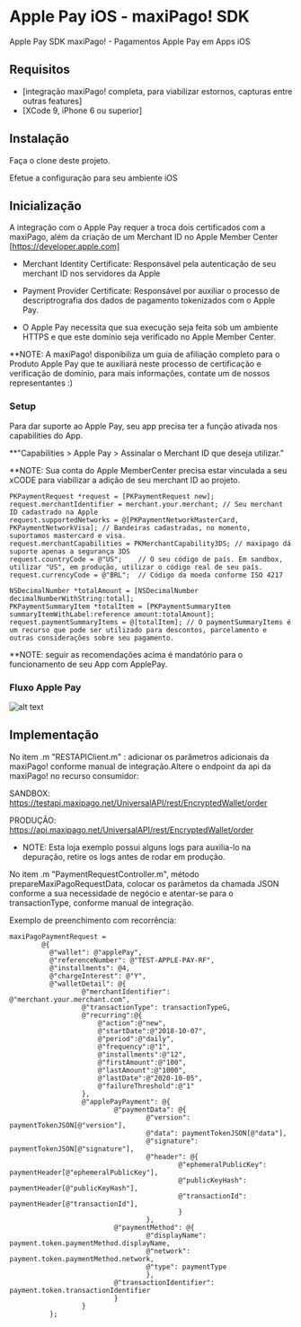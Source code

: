 Apple Pay iOS - maxiPago! SDK
========================

Apple Pay SDK maxiPago! - Pagamentos Apple Pay em Apps iOS

## Requisitos

-   [integração maxiPago! completa, para viabilizar estornos, capturas entre outras features]
-   [XCode 9, iPhone 6 ou superior]

## Instalação

Faça o clone deste projeto. 

Efetue a configuração para seu ambiente iOS

## Inicialização

A integração com o Apple Pay requer a troca dois certificados com a maxiPago, além da criação de um Merchant ID no Apple Member Center [https://developer.apple.com]

- Merchant Identity Certificate: Responsável pela autenticação de seu merchant ID nos servidores da Apple

- Payment Provider Certificate: Responsável por auxiliar o processo de descriptrografia dos dados de pagamento tokenizados com o Apple Pay.

- O Apple Pay necessita que sua execução seja feita sob um ambiente HTTPS e que este domínio seja verificado no Apple Member Center.

**NOTE: A maxiPago! disponibiliza um guia de afiliação completo para o Produto Apple Pay que te auxiliará neste processo de certificação e verificação de domínio, para mais informações, contate um de nossos representantes :) 


### Setup

Para dar suporte ao Apple Pay, seu app precisa ter a função ativada nos capabilities do App. 

**"Capabilities > Apple Pay > Assinalar o Merchant ID que deseja utilizar."


**NOTE: Sua conta do Apple MemberCenter precisa estar vinculada a seu xCODE para viabilizar a adição de seu merchant ID ao projeto.


``` obj-c
PKPaymentRequest *request = [PKPaymentRequest new];
request.merchantIdentifier = merchant.your.merchant; // Seu merchant ID cadastrado na Apple
request.supportedNetworks = @[PKPaymentNetworkMasterCard, PKPaymentNetworkVisa]; // Bandeiras cadastradas, no momento, suportamos mastercard e visa.
request.merchantCapabilities = PKMerchantCapability3DS; // maxipago dá suporte apenas a segurança 3DS
request.countryCode = @"US";    // O seu código de país. Em sandbox, utilizar "US", em produção, utilizar o código real de seu país.
request.currencyCode = @"BRL";  // Código da moeda conforme ISO 4217

NSDecimalNumber *totalAmount = [NSDecimalNumber decimalNumberWithString:total];
PKPaymentSummaryItem *totalItem = [PKPaymentSummaryItem summaryItemWithLabel:reference amount:totalAmount];
request.paymentSummaryItems = @[totalItem]; // O paymentSummaryItems é um recurso que pode ser utilizado para descontos, parcelamento e outras considerações sobre seu pagamento. 

```

**NOTE: seguir as recomendações acima é mandatório para o funcionamento de seu App com ApplePay.


### Fluxo Apple Pay
![alt text](https://www.websequencediagrams.com/cgi-bin/cdraw?lz=dGl0bGUgQXBwbGUgUGF5IEFwcCAtIEZsdXhvCgpBcHBEb0xvZ2lzdGEgLT4gU2Vydmlkb3IADAk6IHNlbGVjaW9uYXJJdGVucwoAEhEgLT4gADwMOiBpdGVuc0RvQ2FycmluaG8AVREAIA5JbmljaWFyIFBhZ2FtZW50AB4SbWF4aVBhZ29HYXRld2F5OgCBSAZQYXltZW50VG9rZW4Kbm90ZSBvdmVyAIExEiwALhIASQghIEFkZGl0aW9uYWwgRGF0YQplbmQgAEcFCgBmDwCBVBJSZXNwb25zZSBGcm9tAIEUEAAtEgCCFRFub3RpZmljYcOnw6NvIGRvIGF1dGggLyBjYXB0dXJlIAoKCg&s=rose)


## Implementação

No item .m "RESTAPIClient.m" : adicionar os parâmetros adicionais da maxiPago! conforme manual de integração.Altere o endpoint da api da maxiPago! no recurso consumidor: 

SANDBOX: https://testapi.maxipago.net/UniversalAPI/rest/EncryptedWallet/order

PRODUÇÃO: https://api.maxipago.net/UniversalAPI/rest/EncryptedWallet/order

- NOTE: Esta loja exemplo possui alguns logs para auxilia-lo na depuração, retire os logs antes de rodar em produção.

No item .m "PaymentRequestController.m", método prepareMaxiPagoRequestData, colocar os parâmetos da chamada JSON conforme a sua necessidade de negócio e atentar-se para o transactionType, conforme manual de integração.

Exemplo de preenchimento com recorrência: 

``` obj-c
maxiPagoPaymentRequest =
        @{
          @"wallet": @"applePay",
          @"referenceNumber": @"TEST-APPLE-PAY-RF",
          @"installments": @4,
          @"chargeInterest": @"Y",
          @"walletDetail": @{
                  @"merchantIdentifier": @"merchant.your.merchant.com",
                  @"transactionType": transactionTypeG,
                  @"recurring":@{
                      @"action":@"new",
                      @"startDate":@"2018-10-07",
                      @"period":@"daily",
                      @"frequency":@"1",
                      @"installments":@"12",
                      @"firstAmount":@"100",
                      @"lastAmount":@"1000",
                      @"lastDate":@"2020-10-05",
                      @"failureThreshold":@"1"
                  },
                  @"applePayPayment": @{
                          @"paymentData": @{
                                  @"version": paymentTokenJSON[@"version"],
                                  @"data": paymentTokenJSON[@"data"],
                                  @"signature": paymentTokenJSON[@"signature"],
                                  @"header": @{
                                          @"ephemeralPublicKey": paymentHeader[@"ephemeralPublicKey"],
                                          @"publicKeyHash": paymentHeader[@"publicKeyHash"],
                                          @"transactionId": paymentHeader[@"transactionId"],
                                          }
                                  },
                          @"paymentMethod": @{
                                  @"displayName": payment.token.paymentMethod.displayName,
                                  @"network": payment.token.paymentMethod.network,
                                  @"type": paymentType
                                  },
                          @"transactionIdentifier": payment.token.transactionIdentifier
                          }
                  }
          };

``` 


